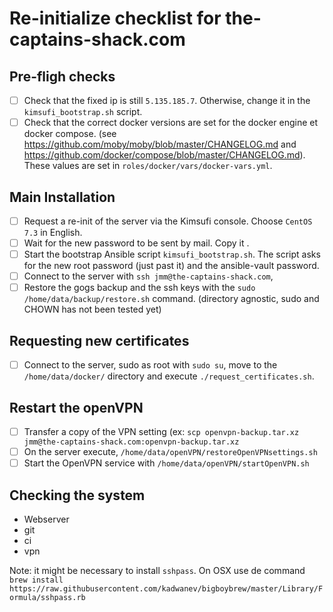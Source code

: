 # Re-initialize checklist for the-captains-shack.com 

## Pre-fligh checks
- [ ] Check that the fixed ip is still `5.135.185.7`. Otherwise, change it in the `kimsufi_bootstrap.sh` script.
- [ ] Check that the correct docker versions are set for the docker engine et docker compose. (see https://github.com/moby/moby/blob/master/CHANGELOG.md and https://github.com/docker/compose/blob/master/CHANGELOG.md). These values are set in `roles/docker/vars/docker-vars.yml`.

## Main Installation
- [ ] Request a re-init of the server via the Kimsufi console. Choose `CentOS 7.3` in English.
- [ ] Wait for the new password to be sent by mail. Copy it .
- [ ] Start the bootstrap Ansible script `kimsufi_bootstrap.sh`. The script asks for the new root password (just past it) and the ansible-vault password.
- [ ] Connect to the server with `ssh jmm@the-captains-shack.com`, 
- [ ] Restore the gogs backup and the ssh keys with the `sudo /home/data/backup/restore.sh` command. (directory agnostic, sudo and CHOWN has not been tested yet)

## Requesting new certificates
- [ ] Connect to the server, sudo as root with `sudo su`, move to the `/home/data/docker/` directory and execute `./request_certificates.sh`.

## Restart the openVPN
- [ ] Transfer a copy of the VPN setting (ex: `scp openvpn-backup.tar.xz jmm@the-captains-shack.com:openvpn-backup.tar.xz`
- [ ] On the server execute, `/home/data/openVPN/restoreOpenVPNsettings.sh`
- [ ] Start the OpenVPN service with `/home/data/openVPN/startOpenVPN.sh`

## Checking the system
- Webserver
- git
- ci
- vpn

Note: it might be necessary to install `sshpass`. On OSX use de command `brew install https://raw.githubusercontent.com/kadwanev/bigboybrew/master/Library/Formula/sshpass.rb`
